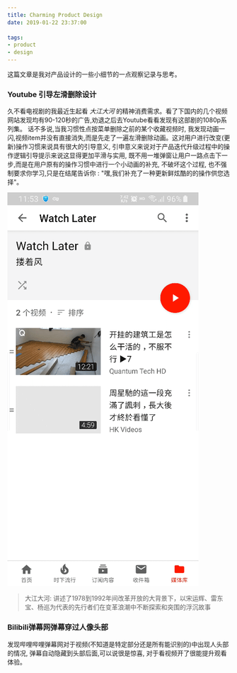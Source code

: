 ```yaml
---
title: Charming Product Design
date: 2019-01-22 23:37:00

tags: 
- product
- design
---
```


这篇文章是我对产品设计的一些小细节的一点观察记录与思考。

### Youtube 引导左滑删除设计
久不看电视剧的我最近生起看 *大江大河* 的精神消费需求。看了下国内的几个视频网站发现均有90-120秒的广告,劝退之后去Youtube看看发现有这部剧的1080p系列集。
  话不多说,当我习惯性点按菜单删除之前的某个收藏视频时, 我发现动画一闪,视频item并没有直接消失,而是先走了一遍左滑删除动画。这对用户进行改变(更新)操作习惯来说具有很大的引导意义, 引申意义来说对于产品迭代升级过程中的操作逻辑引导提示来说这显得更加平滑与实用, 既不用一堆弹窗让用户一路点击下一步,而是在用户原有的操作习惯中进行一个小动画的补充, 不破坏这个过程, 也不强制要求你学习,只是在结尾告诉你 : "嘿,我们补充了一种更新鲜炫酷的的操作供您选择"。

![youtube 删除引导动画](https://raw.githubusercontent.com/cheetahlou/cloudResource/master/youtube_delete_animation.gif)

>大江大河: 讲述了1978到1992年间改革开放的大背景下，以宋运辉、雷东宝、杨巡为代表的先行者们在变革浪潮中不断探索和突围的浮沉故事



### Bilibili弹幕网弹幕穿过人像头部

发现哔哩哔哩弹幕网对于视频(不知道是特定部分还是所有能识别的)中出现人头部的情况, 弹幕自动隐藏到头部后面,可以说很是惊喜, 对于看视频开了很能提升观看体验。